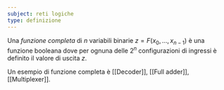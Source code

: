 ```yaml
---
subject: reti logiche
type: definizione
---
```

Una *funzione completa* di $n$ variabili binarie $z=F(x_0,\dots,x_{n-1})$ è una funzione booleana dove per ognuna delle $2^n$ configurazioni di ingressi è definito il valore di uscita $z$.

Un esempio di funzione completa è [[Decoder]], [[Full adder]], [[Multiplexer]].